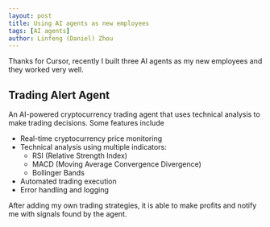 ```yaml
---
layout: post
title: Using AI agents as new employees
tags: [AI agents]
author: Linfeng (Daniel) Zhou
---
```


Thanks for Cursor, recently I built three AI agents as my new employees and they worked very well.

## Trading Alert Agent
An AI-powered cryptocurrency trading agent that uses technical analysis to make trading decisions. Some features include

- Real-time cryptocurrency price monitoring
- Technical analysis using multiple indicators:
  - RSI (Relative Strength Index)
  - MACD (Moving Average Convergence Divergence)
  - Bollinger Bands
- Automated trading execution
- Error handling and logging

After adding my own trading strategies, it is able to make profits and notify me with signals found by the agent. 


